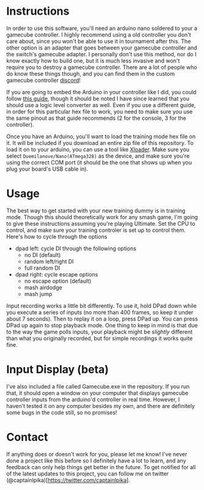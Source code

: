 # Instructions

In order to use this software, you'll need an arduino nano soldered to your a gamecube controller. I highly recommend using a old controller you don't care about, since you won't be able to use it in tournament after this. The other option is an adapter that goes between your gamecube controller and the switch's gamecube adapter. I personally don't use this method, nor do I know exactly how to build one, but it is much less invasive and won't require you to destroy a gamecube controller. There are a lot of people who do know these things though, and you can find them in the custom gamecube controller [discord](http://discord.customg.cc/)!

If you are going to embed the Arduino in your controller like I did, you could follow [this guide](https://imgur.com/gallery/LFWDg), though it should be noted I have since learned that you should use a logic level converter as well. Even if you use a different guide, in order for this particular hex file to work, you need to make sure you use the same pinout as that guide recommends (2 for the console, 3 for the controller).

Once you have an Arduino, you'll want to load the training mode hex file on it. It will be included if you download an entire zip file of this repository. To load it on to your arduino, you can use a tool like [Xloader](http://xloader.russemotto.com/). Make sure you select `Duemilanove/Nano(ATmega328)` as the device, and make sure you're using the correct COM port (it should be the one that shows up when you plug your board's USB cable in).

# Usage

The best way to get started with your new training dummy is in training mode. Though this should theoretically work for any smash game, I'm going to give these instructions assuming you're playing Ultimate. Set the CPU to control, and make sure your training controler is set up to control them. Here's how to cycle through the options

- dpad left: cycle DI through the following options
  - no DI (default)
  - random left/right DI
  - full random DI
- dpad right: cycle escape options
  - no escape option (default)
  - mash airdodge
  - mash jump

Input recording works a little bit differently. To use it, hold DPad down while you execute a series of inputs (no more than 400 frames, so keep it under about 7 seconds). Then to replay it on a loop, press DPad up. You can press DPad up again to stop playback mode. One thing to keep in mind is that due to the way the game polls inputs, your playback might be _slightly_ different than what you originally recorded, but for simple recordings it works quite fine.

# Input Display (beta)

I've also included a file called Gamecube.exe in the repository. If you run that, it should open a window on your computer that displays gamecube controller inputs from the arduino'd controller in real time. However, I haven't tested it on any computer besides my own, and there are definitely some bugs in the code still, so no promises!

# Contact

If anything does or doesn't work for you, please let me know! I've never done a project like this before so I definitely have a lot to learn, and any feedback can only help things get better in the future. To get notified for all of the latest updates to this project, you can follow me on twitter (@captainlpika)[https://twitter.com/captainlpika].
